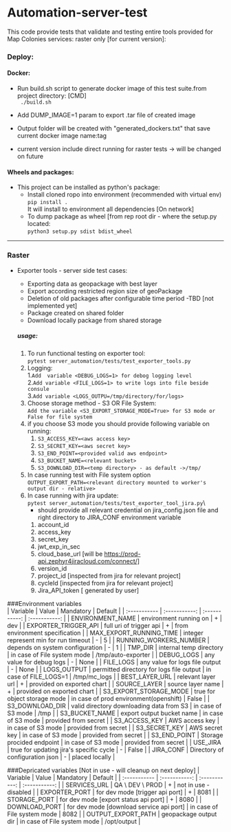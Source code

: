# Automation-server-test

This code provide tests that validate and testing entire tools provided for Map Colonies services: raster only [for current version]:

### Deploy:
#### Docker:
- Run build.sh script to generate docker image of this test suite.from project directory: [CMD]\
`` ./build.sh``
- Add DUMP_IMAGE=1 param to export .tar file of created image
- Output folder will be created with "generated_dockers.txt" that save current docker image name:tag

- current version include direct running for raster tests -> will be changed on future

#### Wheels and packages:
- This project can be installed as python's package:
    - Install cloned ropo into environment (recommended with virtual env)\
    ``pip install .``\
    It will install to environment all dependencies [On network]
    - To dump package as wheel [from rep root dir - where the setup.py located:\
    ``python3 setup.py sdist bdist_wheel``
*** 
### Raster
 - Exporter tools - server side test cases:
   - Exporting data as geopackage with best layer
   - Export according restricted region size of geoPackage
   - Deletion of old packages after configurable time period -TBD [not implemented yet]
   - Package created on shared folder
   - Download locally package from shared storage
   
   ##### usage:
   1. To run functional testing on exporter tool:\
   ``pytest server_automation/tests/test_exporter_tools.py``
   2. Logging:\
        1.``Add  variable <DEBUG_LOGS=1> for debog logging level``\
        2.``Add variable <FILE_LOGS=1> to write logs into file beside consule``\
        3.``Add variable <LOGS_OUTPU=/tmp/directory/for/logs>``
   3. Choose storage method - S3 OR File System:\
   ``Add the variable <S3_EXPORT_STORAGE_MODE=True> for S3 mode or False for file system``
   4. if you choose S3 mode you should provide following variable on running:
        1. ``S3_ACCESS_KEY=<aws access key>``
        2. ``S3_SECRET_KEY=<aws secret key>`` 
        3. ``S3_END_POINT=<provided valid aws endpoint>``
        4. ``S3_BUCKET_NAME=<relevant bucket>``
        5. ``S3_DOWNLOAD_DIR=<temp directory> - as default ->/tmp/``
   5. In case running test with File system option\
   ``OUTPUT_EXPORT_PATH=<relevant directory mounted to worker's output dir - relative>``
   6. In case running with jira update: \
   ``pytest server_automation/tests/test_exporter_tool_jira.py``\
        * should provide all relevant credential on jira_config.json file and right directory to JIRA_CONF environment variable
        1. account_id
        2. access_key
        3. secret_key
        4. jwt_exp_in_sec
        5. cloud_base_url [will be https://prod-api.zephyr4jiracloud.com/connect/]
        6. version_id
        7. project_id [inspected from jira for relevant project]
        8. cycleId [inspected from jira for relevant project]
        9. Jira_API_token [ generated by user]
        
###Environment variables        
|  Variable   | Value       | Mandatory   |   Default   |
| :----------- | :-----------: | :-----------: | :-----------: |
| ENVIRONMENT_NAME | environment running on | + | dev | 
| EXPORTER_TRIGGER_API | full uri of trigger api | + | from environment specification | 
| MAX_EXPORT_RUNNING_TIME   | integer represent min for run timeout | - | 5 | 
| RUNNING_WORKERS_NUMBER   | depends on system configuration | - | 1 | 
| TMP_DIR | internal temp directory | in case of File system mode | /tmp/auto-exporter | 
| DEBUG_LOGS | any value for debug logs | - | None | 
| FILE_LOGS | any value for logs file output | - | None | 
| LOGS_OUTPUT | permitted directory for logs file output | in case of FILE_LOGS=1 | /tmp/mc_logs |
| BEST_LAYER_URL   | relevant layer url | + | provided on exported chart | 
| SOURCE_LAYER | source layer name | + | provided on exported chart |
| S3_EXPORT_STORAGE_MODE   | true for object storage mode | in case of prod environment(openshift) | False | 
| S3_DOWNLOAD_DIR | valid directory downloading data from S3 | in case of S3 mode | /tmp | 
| S3_BUCKET_NAME | export output bucket name | in case of S3 mode | provided from secret | 
| S3_ACCESS_KEY | AWS access key | in case of S3 mode | provided from secret |
| S3_SECRET_KEY | AWS secret key | in case of S3 mode | provided from secret | 
| S3_END_POINT | Storage procided endpoint | in case of S3 mode | provided from secret | 
| USE_JIRA | true for updating jira's specific cycle | - | False | 
| JIRA_CONF | Directory of configuration json | - | placed locally | 

###Depricated variables [Not in use - will cleanup on next deploy]
|  Variable   | Value       | Mandatory   |   Default   |
| :----------- | :-----------: | :-----------: | :-----------: |
| SERVICES_URL | QA \ DEV \ PROD | + | not in use - disabled | 
| EXPORTER_PORT   | for dev mode [trigger api port]        | + | 8081 | 
| STORAGE_PORT   | for dev mode [export status api port]        | + | 8080 | 
| DOWNLOAD_PORT   | for dev mode [download service api port]        | in case of File system mode | 8082 | 
| OUTPUT_EXPORT_PATH | geopackage output dir | in case of File system mode | /opt/output | 
